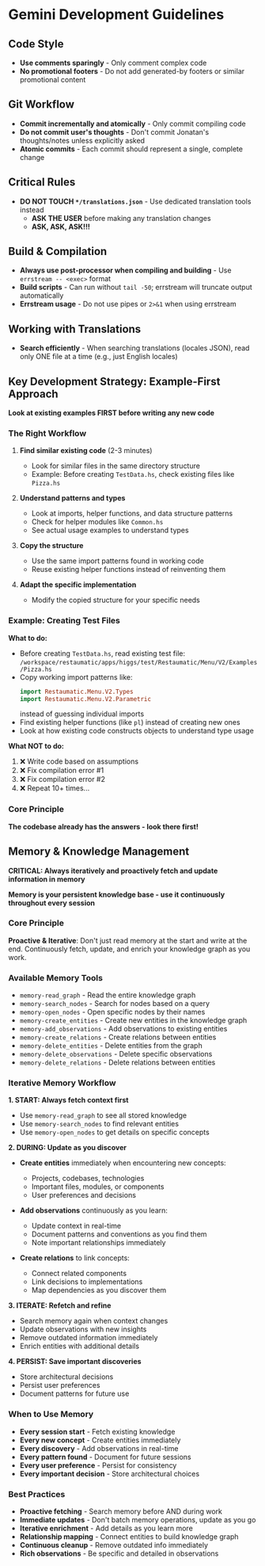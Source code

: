 # Gemini Development Guidelines

## Code Style

- **Use comments sparingly** - Only comment complex code
- **No promotional footers** - Do not add generated-by footers or similar promotional content

## Git Workflow

- **Commit incrementally and atomically** - Only commit compiling code
- **Do not commit user's thoughts** - Don't commit Jonatan's thoughts/notes unless explicitly asked
- **Atomic commits** - Each commit should represent a single, complete change

## Critical Rules

- **DO NOT TOUCH `*/translations.json`** - Use dedicated translation tools instead
  - **ASK THE USER** before making any translation changes
  - **ASK, ASK, ASK!!!**

## Build & Compilation

- **Always use post-processor when compiling and building** - Use `errstream -- <exec>` format
- **Build scripts** - Can run without `tail -50`; errstream will truncate output automatically
- **Errstream usage** - Do not use pipes or `2>&1` when using errstream

## Working with Translations

- **Search efficiently** - When searching translations (locales JSON), read only ONE file at a time (e.g., just English locales)

## Key Development Strategy: Example-First Approach

**Look at existing examples FIRST before writing any new code**

### The Right Workflow

1. **Find similar existing code** (2-3 minutes)
   - Look for similar files in the same directory structure
   - Example: Before creating `TestData.hs`, check existing files like `Pizza.hs`

2. **Understand patterns and types**
   - Look at imports, helper functions, and data structure patterns
   - Check for helper modules like `Common.hs`
   - See actual usage examples to understand types

3. **Copy the structure**
   - Use the same import patterns found in working code
   - Reuse existing helper functions instead of reinventing them

4. **Adapt the specific implementation**
   - Modify the copied structure for your specific needs

### Example: Creating Test Files

**What to do:**
- Before creating `TestData.hs`, read existing test file: `/workspace/restaumatic/apps/higgs/test/Restaumatic/Menu/V2/Examples/Pizza.hs`
- Copy working import patterns like:
  ```haskell
  import Restaumatic.Menu.V2.Types
  import Restaumatic.Menu.V2.Parametric
  ```
  instead of guessing individual imports
- Find existing helper functions (like `pl`) instead of creating new ones
- Look at how existing code constructs objects to understand type usage

**What NOT to do:**
1. ❌ Write code based on assumptions
2. ❌ Fix compilation error #1
3. ❌ Fix compilation error #2
4. ❌ Repeat 10+ times...

### Core Principle

**The codebase already has the answers - look there first!**

## Memory & Knowledge Management

**CRITICAL: Always iteratively and proactively fetch and update information in memory**

**Memory is your persistent knowledge base - use it continuously throughout every session**

### Core Principle

**Proactive & Iterative**: Don't just read memory at the start and write at the end. Continuously fetch, update, and enrich your knowledge graph as you work.

### Available Memory Tools

- `memory-read_graph` - Read the entire knowledge graph
- `memory-search_nodes` - Search for nodes based on a query
- `memory-open_nodes` - Open specific nodes by their names
- `memory-create_entities` - Create new entities in the knowledge graph
- `memory-add_observations` - Add observations to existing entities
- `memory-create_relations` - Create relations between entities
- `memory-delete_entities` - Delete entities from the graph
- `memory-delete_observations` - Delete specific observations
- `memory-delete_relations` - Delete relations between entities

### Iterative Memory Workflow

**1. START: Always fetch context first**
   - Use `memory-read_graph` to see all stored knowledge
   - Use `memory-search_nodes` to find relevant entities
   - Use `memory-open_nodes` to get details on specific concepts

**2. DURING: Update as you discover**
   - **Create entities** immediately when encountering new concepts:
     - Projects, codebases, technologies
     - Important files, modules, or components
     - User preferences and decisions

   - **Add observations** continuously as you learn:
     - Update context in real-time
     - Document patterns and conventions as you find them
     - Note important relationships immediately

   - **Create relations** to link concepts:
     - Connect related components
     - Link decisions to implementations
     - Map dependencies as you discover them

**3. ITERATE: Refetch and refine**
   - Search memory again when context changes
   - Update observations with new insights
   - Remove outdated information immediately
   - Enrich entities with additional details

**4. PERSIST: Save important discoveries**
   - Store architectural decisions
   - Persist user preferences
   - Document patterns for future use

### When to Use Memory

- **Every session start** - Fetch existing knowledge
- **Every new concept** - Create entities immediately
- **Every discovery** - Add observations in real-time
- **Every pattern found** - Document for future sessions
- **Every user preference** - Persist for consistency
- **Every important decision** - Store architectural choices

### Best Practices

- **Proactive fetching** - Search memory before AND during work
- **Immediate updates** - Don't batch memory operations, update as you go
- **Iterative enrichment** - Add details as you learn more
- **Relationship mapping** - Connect entities to build knowledge graph
- **Continuous cleanup** - Remove outdated info immediately
- **Rich observations** - Be specific and detailed in observations
